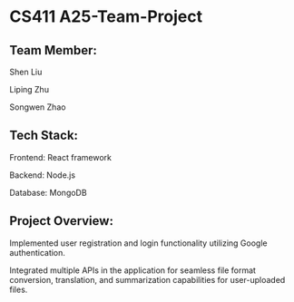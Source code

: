 # CS411 A25-Team-Project

## Team Member:
Shen Liu

Liping Zhu

Songwen Zhao

## Tech Stack:

Frontend: React framework

Backend: Node.js

Database: MongoDB

## Project Overview:

Implemented user registration and login functionality utilizing Google authentication.

Integrated multiple APIs in the application for seamless file format conversion, translation, and summarization capabilities for user-uploaded files.
